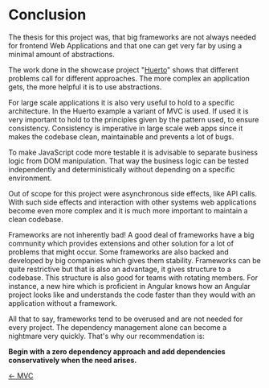 # Conclusion

The thesis for this project was, that big frameworks are not always needed for frontend Web Applications and that one can get very far by using a minimal amount of abstractions. 

The work done in the showcase project "[Huerto](../huerto)" shows that different problems call for different approaches. The more complex an application gets, the more helpful it is to use abstractions.

For large scale applications it is also very useful to hold to a specific architecture. In the Huerto example a variant of MVC is used. If used it is very important to hold to the principles given by the pattern used, to ensure consistency. Consistency is imperative in large scale web apps since it makes the codebase clean, maintainable and prevents a lot of bugs. 

To make JavaScript code more testable it is advisable to separate business logic from DOM manipulation. That way the business logic can be tested independently and deterministically without depending on a specific environment.

Out of scope for this project were asynchronous side effects, like API calls. With such side effects and interaction with other systems web applications become even more complex and it is much more important to maintain a clean codebase.

Frameworks are not inherently bad! A good deal of frameworks have a big community which provides extensions and other solution for a lot of problems that might occur. Some frameworks are also backed and developed by big companies which gives them stability. Frameworks can be quite restrictive but that is also an advantage, it gives structure to a codebase. This structure is also good for teams with rotating members. For instance, a new hire which is proficient in Angular knows how an Angular project looks like and understands the code faster than they would with an application without a framework.

All that to say, frameworks tend to be overused and are not needed for every project. The dependency management alone can become a nightmare very quickly. That's why our recommendation is:

**Begin with a zero dependency approach and add dependencies conservatively when the need arises.**

[← MVC](05-MVC.md)

